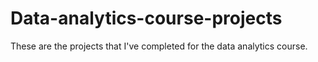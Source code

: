 # Data-analytics-course-projects
These are the projects that I've completed for the data analytics course.
